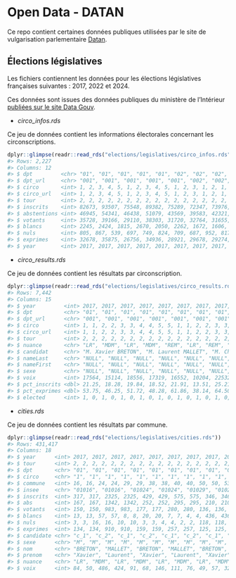 
<!-- README.md is generated from README.Rmd. Please edit that file -->

# Open Data - DATAN

Ce repo contient certaines données publiques utilisées par le site de
vulgarisation parlementaire
[Datan](https://www.resultats-elections.interieur.gouv.fr/legislatives-2022/index.html).

## Élections législatives

Les fichiers contiennent les données pour les élections législatives
françaises suivantes : 2017, 2022 et 2024.

Ces données sont issues des données publiques du ministère de
l’Intérieur [publiées sur le site Data
Gouv](https://www.data.gouv.fr/fr/pages/donnees-des-elections/).

- *circo_infos.rds*

Ce jeu de données contient les informations électorales concernant les
circonscriptions.

``` r
dplyr::glimpse(readr::read_rds("elections/legislatives/circo_infos.rds"))
#> Rows: 2,227
#> Columns: 12
#> $ dpt         <chr> "01", "01", "01", "01", "01", "02", "02", "02", "02", "02"…
#> $ dpt_url     <chr> "001", "001", "001", "001", "001", "002", "002", "002", "0…
#> $ circo       <int> 1, 2, 3, 4, 5, 1, 2, 3, 4, 5, 1, 2, 3, 1, 2, 1, 2, 1, 2, 3…
#> $ circo_url   <int> 1, 2, 3, 4, 5, 1, 2, 3, 4, 5, 1, 2, 3, 1, 2, 1, 2, 1, 2, 3…
#> $ tour        <int> 2, 2, 2, 2, 2, 2, 2, 2, 2, 2, 2, 2, 2, 2, 2, 2, 2, 2, 2, 2…
#> $ inscrits    <int> 82673, 93507, 75548, 89382, 75289, 72347, 73976, 68085, 79…
#> $ abstentions <int> 46945, 54341, 46438, 51079, 43569, 39583, 42321, 36747, 47…
#> $ votants     <int> 35728, 39166, 29110, 38303, 31720, 32764, 31655, 31338, 32…
#> $ blancs      <int> 2245, 2424, 1815, 2670, 2050, 2262, 1672, 1606, 2192, 2253…
#> $ nuls        <int> 805, 867, 539, 697, 749, 824, 709, 687, 952, 817, 1356, 20…
#> $ exprimes    <int> 32678, 35875, 26756, 34936, 28921, 29678, 29274, 29045, 28…
#> $ year        <int> 2017, 2017, 2017, 2017, 2017, 2017, 2017, 2017, 2017, 2017…
```

- *circo_results.rds*

Ce jeu de données contient les résultats par circonscription.

``` r
dplyr::glimpse(readr::read_rds("elections/legislatives/circo_results.rds"))
#> Rows: 7,442
#> Columns: 15
#> $ year         <int> 2017, 2017, 2017, 2017, 2017, 2017, 2017, 2017, 2017, 201…
#> $ dpt          <chr> "01", "01", "01", "01", "01", "01", "01", "01", "01", "01…
#> $ dpt_url      <chr> "001", "001", "001", "001", "001", "001", "001", "001", "…
#> $ circo        <int> 1, 1, 2, 2, 3, 3, 4, 4, 5, 5, 1, 1, 2, 2, 3, 3, 4, 4, 5, …
#> $ circo_url    <int> 1, 1, 2, 2, 3, 3, 4, 4, 5, 5, 1, 1, 2, 2, 3, 3, 4, 4, 5, …
#> $ tour         <int> 2, 2, 2, 2, 2, 2, 2, 2, 2, 2, 2, 2, 2, 2, 2, 2, 2, 2, 2, …
#> $ nuance       <chr> "LR", "MDM", "LR", "MDM", "REM", "LR", "REM", "FN", "LR",…
#> $ candidat     <chr> "M. Xavier BRETON", "M. Laurent MALLET", "M. Charles DE L…
#> $ nameLast     <chr> "NULL", "NULL", "NULL", "NULL", "NULL", "NULL", "NULL", "…
#> $ nameFirst    <chr> "NULL", "NULL", "NULL", "NULL", "NULL", "NULL", "NULL", "…
#> $ sexe         <chr> "NULL", "NULL", "NULL", "NULL", "NULL", "NULL", "NULL", "…
#> $ voix         <int> 17564, 15114, 18556, 17319, 16552, 10204, 22532, 12404, 1…
#> $ pct_inscrits <dbl> 21.25, 18.28, 19.84, 18.52, 21.91, 13.51, 25.21, 13.88, 2…
#> $ pct_exprimes <dbl> 53.75, 46.25, 51.72, 48.28, 61.86, 38.14, 64.50, 35.50, 6…
#> $ elected      <int> 1, 0, 1, 0, 1, 0, 1, 0, 1, 0, 1, 0, 1, 0, 1, 0, 1, 0, 1, …
```

- *cities.rds*

Ce jeu de données contient les résultats par commune.

``` r
dplyr::glimpse(readr::read_rds("elections/legislatives/cities.rds"))
#> Rows: 431,417
#> Columns: 18
#> $ year      <int> 2017, 2017, 2017, 2017, 2017, 2017, 2017, 2017, 2017, 2017, …
#> $ tour      <int> 2, 2, 2, 2, 2, 2, 2, 2, 2, 2, 2, 2, 2, 2, 2, 2, 2, 2, 2, 2, …
#> $ dpt       <chr> "01", "01", "01", "01", "01", "01", "01", "01", "01", "01", …
#> $ circo     <chr> "1", "1", "1", "1", "1", "1", "1", "1", "1", "1", "1", "1", …
#> $ commune   <int> 16, 16, 24, 24, 29, 29, 38, 38, 40, 40, 50, 50, 53, 53, 57, …
#> $ insee     <chr> "01016", "01016", "01024", "01024", "01029", "01029", "01038…
#> $ inscrits  <int> 317, 317, 2325, 2325, 429, 429, 575, 575, 346, 346, 248, 248…
#> $ abs       <int> 167, 167, 1342, 1342, 252, 252, 295, 295, 210, 210, 153, 153…
#> $ votants   <int> 150, 150, 983, 983, 177, 177, 280, 280, 136, 136, 95, 95, 61…
#> $ blancs    <int> 13, 13, 57, 57, 8, 8, 20, 20, 7, 7, 4, 4, 436, 436, 21, 21, …
#> $ nuls      <int> 3, 3, 16, 16, 10, 10, 3, 3, 4, 4, 2, 2, 118, 118, 3, 3, 11, …
#> $ exprimes  <int> 134, 134, 910, 910, 159, 159, 257, 257, 125, 125, 89, 89, 55…
#> $ candidate <chr> "c_1", "c_2", "c_1", "c_2", "c_1", "c_2", "c_1", "c_2", "c_1…
#> $ sexe      <chr> "M", "M", "M", "M", "M", "M", "M", "M", "M", "M", "M", "M", …
#> $ nom       <chr> "BRETON", "MALLET", "BRETON", "MALLET", "BRETON", "MALLET", …
#> $ prenom    <chr> "Xavier", "Laurent", "Xavier", "Laurent", "Xavier", "Laurent…
#> $ nuance    <chr> "LR", "MDM", "LR", "MDM", "LR", "MDM", "LR", "MDM", "LR", "M…
#> $ voix      <int> 84, 50, 486, 424, 91, 68, 146, 111, 76, 49, 57, 32, 2915, 26…
```
